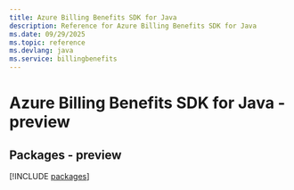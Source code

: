 ```yaml
---
title: Azure Billing Benefits SDK for Java
description: Reference for Azure Billing Benefits SDK for Java
ms.date: 09/29/2025
ms.topic: reference
ms.devlang: java
ms.service: billingbenefits
---
```

# Azure Billing Benefits SDK for Java - preview
## Packages - preview
[!INCLUDE [packages](billing-benefits-index.md)]
